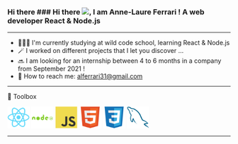 ### Hi there ### Hi there <img src="https://raw.githubusercontent.com/MartinHeinz/MartinHeinz/master/wave.gif" width="30px">, I am Anne-Laure Ferrari ! A web developer React & Node.js 

____________________________________________________________________________________________________________________________________



- 👩🏻‍💻 I'm currently studying at wild code school, learning React & Node.js
- 🪄 I worked on different projects that I let you discover ...
- 🔜 I am looking for an internship between 4 to 6 months in a company from September 2021 !
- 📧 How to reach me: alferrari31@gmail.com

____________________________________________________________________________________________________________________________________


🧰 Toolbox

<img src="https://raw.githubusercontent.com/devicons/devicon/9f4f5cdb393299a81125eb5127929ea7bfe42889/icons/react/react-original.svg" alt="React" width="50" height="50"/> 
<img src="https://github.com/devicons/devicon/blob/master/icons/nodejs/nodejs-plain-wordmark.svg" alt="NodeJS logo" width="50" height:"50"/> <img src="https://github.com/devicons/devicon/blob/master/icons/javascript/javascript-original.svg" alt="JavaScript" width="50" height="50"/>  <img src="https://github.com/devicons/devicon/blob/master/icons/html5/html5-original.svg" alt="HTML" width="50" height="50"/>  <img src="https://github.com/devicons/devicon/blob/master/icons/css3/css3-original.svg" alt="CSS logo" width="50" height:"50"/>  <img src="https://github.com/devicons/devicon/blob/master/icons/mysql/mysql-original.svg" alt="MySQLlogo" width="50" height:"50"/>




____________________________________________________________________________________________________________________________________


<!--
**Alferrari31/Alferrari31** is a ✨ _special_ ✨ repository because its `README.md` (this file) appears on your GitHub profile.

Here are some ideas to get you started:

- 🔭 I’m currently working on ...
- 🌱 I’m currently learning ...
- 👯 I’m looking to collaborate on ...
- 🤔 I’m looking for help with ...
- 💬 Ask me about ...
- 📫 How to reach me: ...
- 😄 Pronouns: ...
- ⚡ Fun fact: ...
-->
